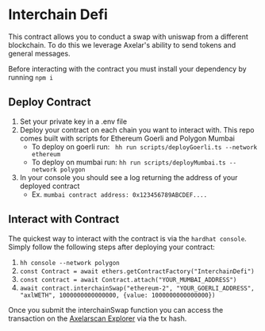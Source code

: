 # Interchain Defi

This contract allows you to conduct a swap with uniswap from a different blockchain. To do this we leverage Axelar's ability to send tokens and general messages.

Before interacting with the contract you must install your dependency by running `npm i`

## Deploy Contract

1. Set your private key in a .env file
2. Deploy your contract on each chain you want to interact with. This repo comes built with scripts for Ethereum Goerli and Polygon Mumbai
   - To deploy on goerli run: ` hh run scripts/deployGoerli.ts --network ethereum`
   - To deploy on mumbai run: `hh run scripts/deployMumbai.ts --network polygon`
3. In your console you should see a log returning the address of your deployed contract
   - Ex. `mumbai contract address: 0x123456789ABCDEF....`

## Interact with Contract

The quickest way to interact with the contract is via the `hardhat console`. Simply follow the following steps after deploying your contract:

1. `hh console --network polygon`
2. `const Contract = await ethers.getContractFactory("InterchainDefi")`
3. `const contract = await Contract.attach("YOUR_MUMBAI_ADDRESS")`
4. `await contract.interchainSwap("ethereum-2", "YOUR_GOERLI_ADDRESS", "axlWETH", 1000000000000000, {value: 1000000000000000})`

Once you submit the interchainSwap function you can access the transaction on the [Axelarscan Explorer]("https://testnet.axelarscan.io/") via the tx hash.
